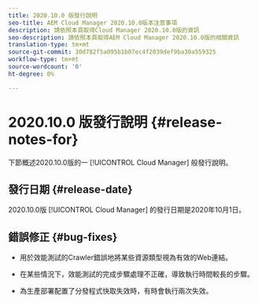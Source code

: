```yaml
---
title: 2020.10.0 版發行說明
seo-title: AEM Cloud Manager 2020.10.0版本注意事項
description: 請依照本頁取得Cloud Manager 2020.10.0版的資訊
seo-description: 請依照本頁取得AEM Cloud Manager 2020.10.0版的相關資訊
translation-type: tm+mt
source-git-commit: 30d782f5a095b1b07ec4f2039def9ba30a559325
workflow-type: tm+mt
source-wordcount: '0'
ht-degree: 0%

---
```


# 2020.10.0 版發行說明 {#release-notes-for}

下節概述2020.10.0版的一 [!UICONTROL Cloud Manager] 般發行說明。

## 發行日期 {#release-date}

2020.10.0版 [!UICONTROL Cloud Manager] 的發行日期是2020年10月1日。

## 錯誤修正 {#bug-fixes}

* 用於效能測試的Crawler錯誤地將某些資源類型視為有效的Web連結。

* 在某些情況下，效能測試的完成步驟處理不正確，導致執行時間較長的步驟。

* 為生產部署配置了分發程式快取失效時，有時會執行兩次失效。